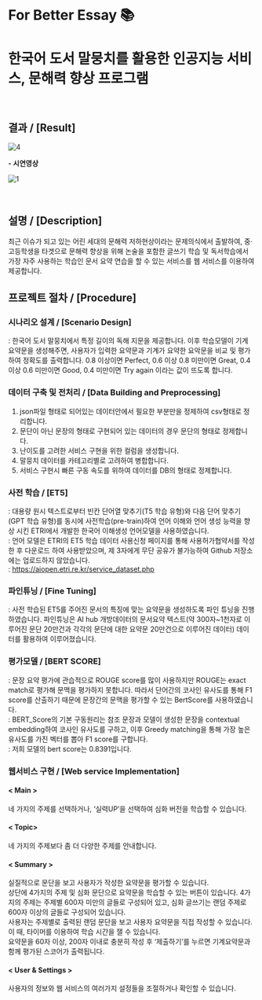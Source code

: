 # For Better Essay :books:
#  한국어 도서 말뭉치를 활용한 인공지능 서비스, 문해력 향상 프로그램 
   
 <br>
   
## 결과 / [Result] 


![4](https://user-images.githubusercontent.com/86215536/145538415-cb151969-21a8-4b71-a299-c824e3f3cd62.jpg)


<strong> - 시연영상 </strong>


![1](https://user-images.githubusercontent.com/86215536/145540665-3ae87ab5-fb6e-4332-8b95-7d1252b0397e.gif)



 <br>

## 설명 / [Description]


최근 이슈가 되고 있는 어린 세대의 문해력 저하현상이라는 문제의식에서 출발하여, 중·고등학생을 타겟으로 문해력 향상을 위해 논술을 포함한 글쓰기 학습 및 독서학습에서 가장 자주 사용하는 학습인 문서 요약 연습을 할 수 있는 서비스를 웹 서비스를 이용하여 제공합니다.   



## 프로젝트 절차 / [Procedure]


### 시나리오 설계 / [Scenario Design]
: 한국어 도서 말뭉치에서 특정 길이의 독해 지문을 제공합니다. 이후 학습모델이 기계 요약문을 생성해주면, 사용자가 입력한 요약문과 기계가 요약한 요악문을 비교 및 평가하여 정확도를 출력합니다. 
0.8 이상이면 Perfect, 0.6 이상 0.8 미만이면 Great, 0.4 이상 0.6 미만이면 Good, 0.4 미만이면 Try again 이라는 값이 뜨도록 합니다.

### 데이터 구축 및 전처리 / [Data Building and Preprocessing]
   1. json파일 형태로 되어있는 데이터안에서 필요한 부분만을 정제하여 csv형태로 정리합니다. 
   2. 문단이 아닌 문장의 형태로 구현되어 있는 데이터의 경우 문단의 형태로 정제합니다.
   3. 난이도를 고려한 서비스 구현을 위한 컬럼을 생성합니다. 
   4. 말뭉치 데이터를 카테고리별로 고려하여 병합합니다.
   5. 서비스 구현시 빠른 구동 속도를 위하여 데이터를 DB의 형태로 정제합니다.

### 사전 학습 / [ET5]
: 대용량 원시 텍스트로부터 빈칸 단어열 맞추기(T5 학습 유형)와 다음 단어 맞추기(GPT 학습 유형)를 동시에 사전학습(pre-train)하여 언어 이해와 언어 생성 능력을 향상 시킨 ETRI에서 개발한 한국어 이해생성 언어모델을 사용하였습니다.   
: 언어 모델은 ETRI의 ET5 학습 데이터 사용신청 페이지를 통해 사용허가협약서를 작성한 후 다운로드 하여 사용받았으며, 제 3자에게 무단 공유가 불가능하여 Github 저장소에는 업로드하지 않았습니다.   
: https://aiopen.etri.re.kr/service_dataset.php

### 파인튜닝 / [Fine Tuning]
: 사전 학습된 ET5를 주어진 문서의 특징에 맞는 요약문을 생성하도록 파인 튜닝을 진행하였습니다. 파인튜닝은 AI hub 개방데이터의 문서요약 텍스트(약 300자~1천자로 이루어진 문단 20만건과 각각의 문단에 대한 요약문 20만건으로 이루어진 데이터) 데이터를 활용하여 이루어졌습니다.

### 평가모델 / [BERT SCORE]
: 문장 요약 평가에 관습적으로 ROUGE score를 많이 사용하지만 ROUGE는 exact match로 평가해 문맥을 평가하지 못합니다. 따라서 단어간의 코사인 유사도를 통해 F1 score를 산출하기 때문에 문장간의 문맥을 평가할 수 있는 BertScore를 사용하였습니다.   
: BERT_Score의 기본 구동원리는 참조 문장과 모델이 생성한 문장을 contextual embedding하여 코사인 유사도를 구하고, 이후 Greedy matching을 통해 가장 높은 유사도를 가진 벡터를 뽑아 F1 score를 구합니다.   
: 저희 모델의 bert score는 0.8391입니다.   

### 웹서비스 구현 / [Web service Implementation]
   #### < Main >   
   네 가지의 주제를 선택하거나, ‘실력UP’을 선택하여 심화 버전을 학습할 수 있습니다.    
   #### < Topic>    
   네 가지의 주제보다 좀 더 다양한 주제를 안내합니다.    
   #### < Summary >   
   실질적으로 문단을 보고 사용자가 작성한 요약문을 평가할 수 있습니다.   
   상단에 4가지의 주제 및 심화 문단으로 요약문을 학습할 수 있는 버튼이 있습니다. 4가지의 주제는 주제별 600자 미만의 글들로 구성되어 있고, 심화 글쓰기는 랜덤 주제로 600자 이상의 글들로 구성되어 있습니다.    
   사용자는 주제별로 출력된 랜덤 문단을 보고 사용자 요약문을 직접 작성할 수 있습니다. 이 때, 타이머를 이용하여 학습 시간을 잴 수 있습니다.    
   요약문을 60자 이상, 200자 이내로 충분히 작성 후 ‘제출하기’를 누르면 기계요약문과 함께 평가된 스코어가 출력됩니다.   
   #### < User & Settings >   
   사용자의 정보와 웹 서비스의 여러가지 설정들을 조절하거나 확인할 수 있습니다.   


